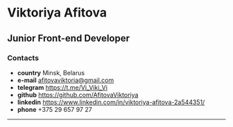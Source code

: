 Viktoriya Afitova
=================
## Junior Front-end Developer
### **Contacts**
- **country** Minsk, Belarus
- **e-mail** afitovaviktoria@gmail.com
- **telegram** https://t.me/Vi_Viki_Vi
- **github** https://github.com/AfitovaViktoriya
- **linkedin** https://www.linkedin.com/in/viktoriya-afitova-2a544351/
- **phone** +375 29 657 97 27
-----
